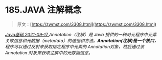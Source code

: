 <!--yml
category: 未分类
date: 0001-01-01 00:00:00
--->

# 185.JAVA 注解概念

> 原文：[https://zwmst.com/3308.html](https://zwmst.com/3308.html)

   [ *Java基础* ](https://zwmst.com/java%e5%9f%ba%e7%a1%80)*[ <time datetime="2021-09-18T01:26:41+08:00"> 2021-09-17 </time> ](https://zwmst.com/3308.html)  Annotation（注解）是 Java 提供的一种对元程序中元素关联信息和元数据（metadata）的途径和方法。**Annatation(注解)是一个接口**，程序可以通过反射来获取指定程序中元素的 Annotation对象，然后通过该 Annotation 对象来获取注解中的元数据信息。*